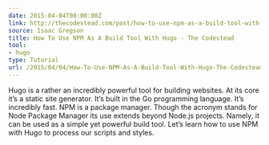 ```yaml
---
date: 2015-04-04T00:00:00Z
link: http://thecodestead.com/post/how-to-use-npm-as-a-build-tool-with-hugo/
source: Isaac Gregson
title: How To Use NPM As A Build Tool With Hugo - The Codestead
tool:
- hugo
type: Tutorial
url: /2015/04/04/How-To-Use-NPM-As-A-Build-Tool-With-Hugo-The-Codestead/
---
```


Hugo is a rather an incredibly powerful tool for building websites. At its core it’s a static site generator. It’s built in the Go programming language. It’s incredibly fast. NPM is a package manager. Though the acronym stands for Node Package Manager its use extends beyond Node.js projects. Namely, it can be used as a simple yet powerful build tool. Let’s learn how to use NPM with Hugo to process our scripts and styles.





